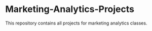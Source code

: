 # Marketing-Analytics-Projects
This repository contains all projects for marketing analytics classes. 

